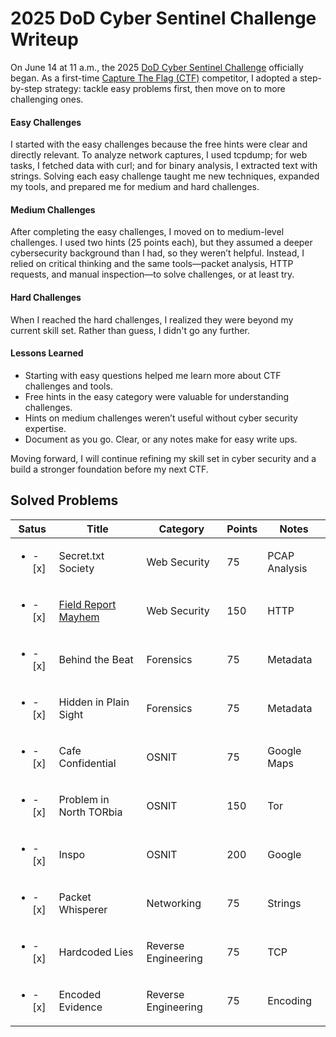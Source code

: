 # 2025 DoD Cyber Sentinel Challenge Writeup

On June 14 at 11 a.m., the 2025 [DoD Cyber Sentinel Challenge](https://www.correlation-one.com/dod-cyber-sentinel) officially began. As a first-time [Capture The Flag (CTF)](https://ctf101.org/) competitor, I adopted a step-by-step strategy: tackle easy problems first, then move on to more challenging ones.

#### Easy Challenges

I started with the easy challenges because the free hints were clear and directly relevant. To analyze network captures, I used tcpdump; for web tasks, I fetched data with curl; and for binary analysis, I extracted text with strings. Solving each easy challenge taught me new techniques, expanded my tools, and prepared me for medium and hard challenges.

#### Medium Challenges

After completing the easy challenges, I moved on to medium-level challenges. I used two hints (25 points each), but they assumed a deeper cybersecurity background than I had, so they weren’t helpful. Instead, I relied on critical thinking and the same tools—packet analysis, HTTP requests, and manual inspection—to solve challenges, or at least try.

#### Hard Challenges

When I reached the hard challenges, I realized they were beyond my current skill set. Rather than guess, I didn't go any further.

#### Lessons Learned

- Starting with easy questions helped me learn more about CTF challenges and tools.
- Free hints in the easy category were valuable for understanding challenges.
- Hints on medium challenges weren’t useful without cyber security expertise.
- Document as you go.  Clear, or any notes make for easy write ups.

Moving forward, I will continue refining my skill set in cyber security and a build a stronger foundation before my next CTF.

## Solved Problems
Satus|Title|Category|Points|Notes|
|-----|-----|--------|----------|------------|
|<ul><li>- [x] </li></ul>|Secret.txt Society|Web Security|75|PCAP Analysis|
|<ul><li>- [x] </li></ul>|[Field Report Mayhem](https://github.com/h-weng/20025CyberSentinel/blob/main/extract_field_report.py)|Web Security|150|HTTP|
|<ul><li>- [x] </li></ul>|Behind the Beat|Forensics|75|Metadata|
|<ul><li>- [x] </li></ul>|Hidden in Plain Sight|Forensics|75|Metadata|
|<ul><li>- [x] </li></ul>|Cafe Confidential|OSNIT|75|Google Maps|
|<ul><li>- [x] </li></ul>|Problem in North TORbia|OSNIT|150|Tor|
|<ul><li>- [x] </li></ul>|Inspo|OSNIT|200|Google|
|<ul><li>- [x] </li></ul>|Packet Whisperer|Networking|75|Strings|
|<ul><li>- [x] </li></ul>|Hardcoded Lies|Reverse Engineering|75|TCP|
|<ul><li>- [x] </li></ul>|Encoded Evidence|Reverse Engineering|75|Encoding|
